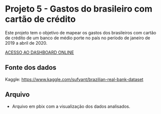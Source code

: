 # Projeto 5 - Gastos do brasileiro com cartão de crédito

Este projeto tem o objetivo de mapear os gastos dos brasileiros com cartão de crédito de um banco de médio porte no país no período de janeiro de 2019 a abril de 2020.

[ACESSO AO DASHBOARD ONLINE](https://app.powerbi.com/view?r=eyJrIjoiYTlmMDY4NDYtYTlkNC00OWJkLWI1OTItNzUzM2QzMzJkMTkwIiwidCI6ImNhMGRiYTRiLTRlYTktNGVkNS04ODMwLTUzNzk5MzkwZWMzNSJ9)

## Fonte dos dados

Kaggle: https://www.kaggle.com/sufyant/brazilian-real-bank-dataset

## Arquivo

- Arquivo em pbix com a visualização dos dados analisados.


